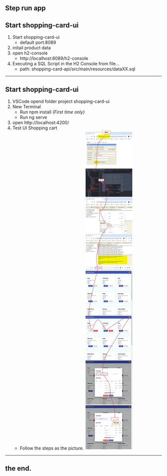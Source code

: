 
Step run app
---
Start shopping-card-ui
---
1. Start shopping-card-ui 
   - default port:8089
2. initail product data
3. open h2-console
   - http://localhost:8089/h2-console
5. Executing a SQL Script in the H2 Console from file...
   - path: shopping-card-api/src/main/resources/dataXX.sql
---
Start shopping-card-ui
---
1. VSCode opend folder project shopping-card-ui
2. New Terminal
   - Run npm install _(First time only)_
   - Run ng serve 
3. open http://localhost:4200/
4. Test UI Shopping cart
   - Follow the steps as the picture.
     ![Run App](https://github.com/nuchit2019/simple-shopping-cart-spring-boot3x-angular16.x/raw/main/step-run-app.jpg)

---
the end.
---
 
